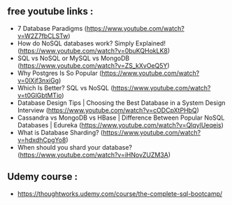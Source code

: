 


## free youtube links :
- 7 Database Paradigms (https://www.youtube.com/watch?v=W2Z7fbCLSTw)
- How do NoSQL databases work? Simply Explained! (https://www.youtube.com/watch?v=0buKQHokLK8)
- SQL vs NoSQL or MySQL vs MongoDB (https://www.youtube.com/watch?v=ZS_kXvOeQ5Y)
- Why Postgres Is So Popular (https://www.youtube.com/watch?v=0lXjf3nxiGg)
- Which Is Better? SQL vs NoSQL (https://www.youtube.com/watch?v=t0GlGbtMTio)
- Database Design Tips | Choosing the Best Database in a System Design Interview (https://www.youtube.com/watch?v=cODCpXtPHbQ)
- Cassandra vs MongoDB vs HBase | Difference Between Popular NoSQL Databases | Edureka (https://www.youtube.com/watch?v=QlqylUeqeis)
- What is Database Sharding? (https://www.youtube.com/watch?v=hdxdhCpgYo8)
- When should you shard your database? (https://www.youtube.com/watch?v=iHNovZUZM3A)


## Udemy course :
- https://thoughtworks.udemy.com/course/the-complete-sql-bootcamp/
